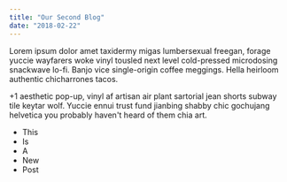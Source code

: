 ```yaml
---
title: "Our Second Blog"
date: "2018-02-22"
---
```


Lorem ipsum dolor amet taxidermy migas lumbersexual freegan, forage yuccie wayfarers woke vinyl tousled next level cold-pressed microdosing snackwave lo-fi. Banjo vice single-origin coffee meggings. Hella heirloom authentic chicharrones tacos.

<!-- end -->

+1 aesthetic pop-up, vinyl af artisan air plant sartorial jean shorts subway tile keytar wolf. Yuccie ennui trust fund jianbing shabby chic gochujang helvetica you probably haven't heard of them chia art.

* This
* Is
* A
* New
* Post
